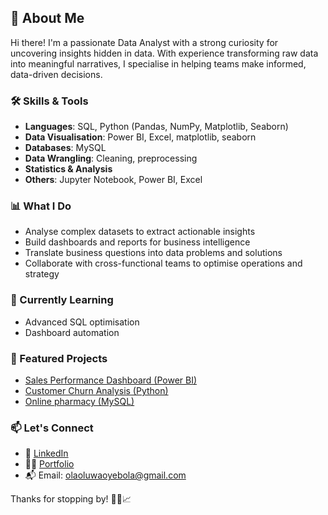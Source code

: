 ## 👋 About Me

Hi there! I'm a passionate Data Analyst with a strong curiosity for uncovering insights hidden in data. With experience transforming raw data into meaningful narratives, I specialise in helping teams make informed, data-driven decisions.

### 🛠 Skills & Tools

- **Languages**: SQL, Python (Pandas, NumPy, Matplotlib, Seaborn)
- **Data Visualisation**: Power BI, Excel, matplotlib, seaborn
- **Databases**: MySQL
- **Data Wrangling**: Cleaning, preprocessing
- **Statistics & Analysis**
- **Others**: Jupyter Notebook, Power BI, Excel

### 📊 What I Do

- Analyse complex datasets to extract actionable insights
- Build dashboards and reports for business intelligence
- Translate business questions into data problems and solutions
- Collaborate with cross-functional teams to optimise operations and strategy

### 🌱 Currently Learning

- Advanced SQL optimisation
- Dashboard automation

### 📂 Featured Projects

- [Sales Performance Dashboard (Power BI)](https://github.com/olaoluwaoyebola/power-BI)
- [Customer Churn Analysis (Python)](https://github.com/olaoluwaoyebola/cognifyztechnology)
- [Online pharmacy (MySQL)](https://github.com/olaoluwaoyebola/online-pharmacy-system)

### 📫 Let's Connect

- 💼 [LinkedIn](www.linkedin.com/in/olaoluwa-oyebola-5b906b159)
- 🧑‍💻 [Portfolio](https://github.com/olaoluwaoyebola)
- 📬 Email: olaoluwaoyebola@gmail.com

Thanks for stopping by! 👨‍💻📈
